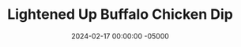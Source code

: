 ---
layout: post
title:  "Lightened Up Buffalo Chicken Dip"
date:   2024-02-17 00:00:00 -05000
categories: 
- Recipes
- Sauces, etc.
permalink: /recipes/buffalo-chicken-dip
image: /assets/Food/Spreads, Sauces, Toppings/Buffalo Chicken/buffalo-dip-cover.jpg
ing: buffalodip-ing
facts: buffalodip-facts
Prep: 10
Rest: 
Cook: 50
Source1: https://thecleaneatingcouple.com/healthy-buffalo-chicken-dip/
Source2: 
Description: I'm finding recently that although I don't really like chips, I love any sort of dip. I guess I'm on a dip kick lately, with Spinach Artichoke, Buffalo Chicken, and now French Onion Dip. All are perfect for dipping with raw peppers, chips, or carrots, or over a salad or sandwich. Caramelized onions are one of my favorites, and they really shine here
Instructions: 
- Heat your oven to 400F, and line a cookie sheet with parchment. Cut your carrots into strips, and add to the pan. Season with salts and olive oil, and roast for 25-30 minutes. Transfer to a food processor, blend until finely chopped, and set aside<br><br>

- Lower your oven to 350F, and spray an 8" square pan with oil<br><br>

- For the chicken, I like to buy a store bought cooked rotisserie chicken, and shred it with my hands. It's cheaper and easier, and I can save all the unused bits for a stock. You can probably also get away with 2 12.5 oz cans (drained and rinsed) of chicken, or you can also cook your own chicken and shred it.  I would aim for about 2 cups (250 g) of cooked shredded chicken<br><br>

- Mix all ingredients (shredded chicken, hot sauce, yogurt, cottage cheese, cheddar cheese, minced garlic, dijon mustard, paprika, chili powder, garlic powder, onion powder, and black pepper) together in a large bowl except the parsley and parmesan cheese<br><br>

- Transfer the dip to the pan, and top with your remaining cheese, as well as the parsley. Bake at 350F for 25 minutes (covered). Broil the top for a few minutes to brown the cheese if desired, and serve warm<br><br>
- <center><img src="/assets/Food/Spreads, Sauces, Toppings/Buffalo Chicken/buffalo-dip-5.jpg" alt="" class="instruction-image"></center><br>

- Note - typically buffalo chicken dip is cooked, but honestly I think I prefer it "raw", as it's creamier. It's up to you
---